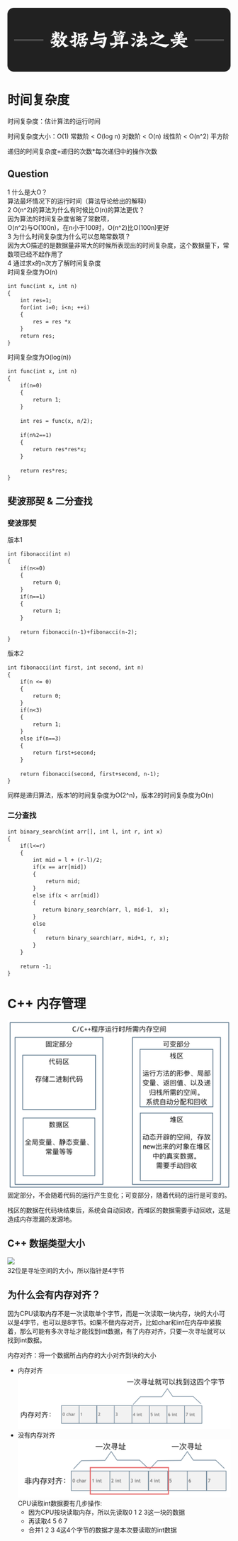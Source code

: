 ![](./Picture/p.gif)  

# 时间复杂度
时间复杂度：估计算法的运行时间  

时间复杂度大小：O(1) 常数阶 < O(log n) 对数阶 < O(n) 线性阶 < O(n^2) 平方阶

递归的时间复杂度=递归的次数*每次递归中的操作次数  

## Question  
1 什么是大O？  
算法最坏情况下的运行时间（算法导论给出的解释）     
2 O(n^2)的算法为什么有时候比O(n)的算法更优？  
因为算法的时间复杂度省略了常数项，  
O(n^2)与O(100n)，在n小于100时，O(n^2)比O(100n)更好  
3 为什么时间复杂度为什么可以忽略常数项？  
因为大O描述的是数据量非常大的时候所表现出的时间复杂度，这个数据量下，常数项已经不起作用了     
4 通过求x的n次方了解时间复杂度  
时间复杂度为O(n)
```
int func(int x, int n)
{
    int res=1;
    for(int i=0; i<n; ++i)
    {
        res = res *x
    }
    return res;
}
```
时间复杂度为O(log(n))
```
int func(int x, int n)
{
    if(n=0)
    {
        return 1;
    }

    int res = func(x, n/2);

    if(n%2==1)
    {
        return res*res*x;
    }

    return res*res;
}
```
## 斐波那契 & 二分查找

### 斐波那契
版本1
```
int fibonacci(int n)
{
    if(n<=0)
    {
        return 0;
    }
    if(n==1)
    {
        return 1;
    }

    return fibonacci(n-1)+fibonacci(n-2);
}
```
版本2  
```
int fibonacci(int first, int second, int n)
{
    if(n <= 0)
    {
        return 0;
    }
    if(n<3)
    {
        return 1;
    }
    else if(n==3)
    {
        return first+second;
    }

    return fibonacci(second, first+second, n-1);
}
```
同样是递归算法，版本1的时间复杂度为O(2^n)，版本2的时间复杂度为O(n)  

### 二分查找
```
int binary_search(int arr[], int l, int r, int x)
{
    if(l<=r)
    {
        int mid = l + (r-l)/2;
        if(x == arr[mid])
        {
            return mid;
        }
        else if(x < arr[mid])
        {
           return binary_search(arr, l, mid-1,  x);
        }
        else
        {
            return binary_search(arr, mid+1, r, x);
        }
    }

    return -1;
}
```  

# C++ 内存管理  
![image1]  
固定部分，不会随着代码的运行产生变化；可变部分，随着代码的运行是可变的。  

栈区的数据在代码块结束后，系统会自动回收，而堆区的数据需要手动回收，这是造成内存泄漏的发源地。

## C++ 数据类型大小  
![][image2]    
32位是寻址空间的大小，所以指针是4字节

## 为什么会有内存对齐？  

因为CPU读取内存不是一次读取单个字节，而是一次读取一块内存，块的大小可以是4字节，也可以是8字节。如果不做内存对齐，比如char和int在内存中紧挨着，那么可能有多次寻址才能找到int数据，有了内存对齐，只要一次寻址就可以找到int数据。      

内存对齐：将一个数据所占内存的大小对齐到块的大小  

- 内存对齐
![image3]  
- 没有内存对齐  
![image4]  
CPU读取int数据要有几步操作:  
    - 因为CPU按块读取内存，所以先读取0 1 2 3这一块的数据  
    - 再读取4 5 6 7  
    - 合并1 2 3 4这4个字节的数据才是本次要读取的int数据



[//]:#(reference)
[image1]:./Picture/MemoryManager.png  
[image2]:./Picture/Type.png  
[image3]:./Picture/Memory1.png  
[image4]:./Picture/Memory2.png  

